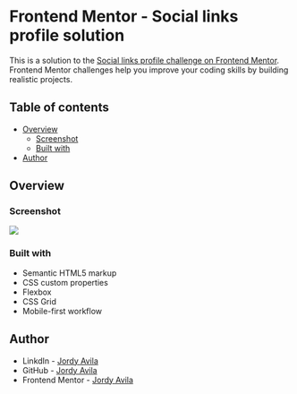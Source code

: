 # Frontend Mentor - Social links profile solution

This is a solution to the [Social links profile challenge on Frontend Mentor](https://www.frontendmentor.io/challenges/social-links-profile-UG32l9m6dQ). Frontend Mentor challenges help you improve your coding skills by building realistic projects. 

## Table of contents

- [Overview](#overview)
  - [Screenshot](#screenshot)
  - [Built with](#built-with)
- [Author](#author)

## Overview

### Screenshot

![](./assets/images/Solution.png)

### Built with

- Semantic HTML5 markup
- CSS custom properties
- Flexbox
- CSS Grid
- Mobile-first workflow

## Author

- LinkdIn - [Jordy Avila](https://www.linkedin.com/in/jordy-avila-706852251/)
- GitHub - [Jordy Avila](https://github.com/Jordy01090)
- Frontend Mentor - [Jordy Avila](https://www.frontendmentor.io/profile/Jordy01090)



